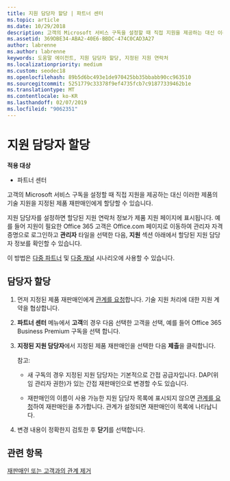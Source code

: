 ```yaml
---
title: 지원 담당자 할당 | 파트너 센터
ms.topic: article
ms.date: 10/29/2018
description: 고객의 Microsoft 서비스 구독을 설정할 때 직접 지원을 제공하는 대신 이러한 제품의 기술 지원을 지정된 제품 재판매인에게 할당할 수 있습니다.
ms.assetid: 369DBE34-ABA2-40E6-BBDC-474C0CAD3A27
author: labrenne
ms.author: labrenne
keywords: 도움말 에이전트, 지원 담당자 할당, 지정된 지원 연락처
ms.localizationpriority: medium
ms.custom: seodec18
ms.openlocfilehash: 89b5d6bc493e1de970425bb35bbabb90cc963510
ms.sourcegitcommit: 5251779c33378f9ef4735fcb7c91877339462b1e
ms.translationtype: MT
ms.contentlocale: ko-KR
ms.lasthandoff: 02/07/2019
ms.locfileid: "9062351"
---
```

# <a name="assign-support-contacts"></a>지원 담당자 할당

**적용 대상**

-  파트너 센터

고객의 Microsoft 서비스 구독을 설정할 때 직접 지원을 제공하는 대신 이러한 제품의 기술 지원을 지정된 제품 재판매인에게 할당할 수 있습니다.

지원 담당자를 설정하면 할당된 지원 연락처 정보가 제품 지원 페이지에 표시됩니다. 예를 들어 지원이 필요한 Office 365 고객은 Office.com 페이지로 이동하여 관리자 자격 증명으로 로그인하고 **관리자** 타일을 선택한 다음, **지원** 섹션 아래에서 할당된 지원 담당자 정보를 확인할 수 있습니다.

이 방법은 [다중 파트너](multipartner.md) 및 [다중 채널](multichannel.md) 시나리오에 사용할 수 있습니다. 

<a href="" id="assigncontacts"></a>
## <a name="assign-contacts"></a>담당자 할당

1.  먼저 지정된 제품 재판매인에게 [관계를 요청](request-a-relationship-with-a-customer.md)합니다. 기술 지원 처리에 대한 지원 계약을 협상합니다.

2.  **파트너 센터** 메뉴에서 **고객**의 경우 다음 선택한 고객을 선택, 예를 들어 Office 365 Business Premium 구독을 선택 합니다.

3.  **지정된 지원 담당자**에서 지정된 제품 재판매인을 선택한 다음 **제출**을 클릭합니다. 

    참고: 
    
    *  새 구독의 경우 지정된 지원 담당자는 기본적으로 간접 공급자입니다. DAP(위임 관리자 권한)가 있는 간접 재판매인으로 변경할 수도 있습니다.
    
    *  재판매인의 이름이 사용 가능한 지원 담당자 목록에 표시되지 않으면 [관계를 요청](request-a-relationship-with-a-customer.md)하여 재판매인을 추가합니다. 관계가 설정되면 재판매인이 목록에 나타납니다.  

4.  변경 내용이 정확한지 검토한 후 **닫기**를 선택합니다.

## <a name="related-topics"></a>관련 항목

[재판매인 또는 고객과의 관계 제거](remove-a-relationship.md)